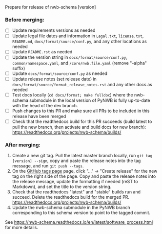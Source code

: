 Prepare for release of nwb-schema [version]

### Before merging:
- [ ] Update requirements versions as needed
- [ ] Update legal file dates and information in `Legal.txt`, `license.txt`, `README.md`, `docs/format/source/conf.py`,
  and any other locations as needed
- [ ] Update `README.rst` as needed
- [ ] Update the version string in `docs/format/source/conf.py`, `common/namespace.yaml`, and `/core/nwb.file.yaml`
  (remove "-alpha" suffix)
- [ ] Update `docs/format/source/conf.py` as needed
- [ ] Update release notes (set release date) in `docs/format/source/format_release_notes.rst` and any other docs as
  needed
- [ ] Test docs locally (`cd docs/format; make fulldoc`) where the nwb-schema submodule in the local version of PyNWB
  is fully up-to-date with the head of the dev branch.
- [ ] Push changes to this PR and make sure all PRs to be included in this release have been merged
- [ ] Check that the readthedocs build for this PR succeeds (build latest to pull the new branch, then activate and
  build docs for new branch): https://readthedocs.org/projects/nwb-schema/builds/

### After merging:
1. Create a new git tag. Pull the latest master branch locally, run `git tag [version] --sign`, copy and paste the
   release notes into the tag message, and run `git push --tags`.
2. On the [GitHub tags page](https://github.com/NeurodataWithoutBorders/nwb-schema/tags) page,
   click "..." -> "Create release" for the new tag on the right side of the page.
   Copy and paste the release notes into the release message, update the formatting if needed (reST to Markdown),
   and set the title to the version string.
3. Check that the readthedocs "latest" and "stable" builds run and succeed. Delete the readthedocs build for the
   merged PR. https://readthedocs.org/projects/nwb-schema/builds/
4. Update the nwb-schema submodule in the PyNWB branch corresponding to this schema version to point to the tagged
   commit.

See https://nwb-schema.readthedocs.io/en/latest/software_process.html for more details.
